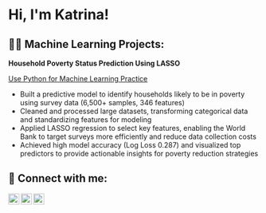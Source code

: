<h1>Hi, I'm Katrina! </h1>

<h2>👩‍💻 Machine Learning Projects:</h2>

**Household Poverty Status Prediction Using LASSO**

[Use Python for Machine Learning Practice](https://github.com/xinhuikatrinakuo/WorldBankLASSOProject)

- Built a predictive model to identify households likely to be in poverty using survey data (6,500+ samples, 346 features)
- Cleaned and processed large datasets, transforming categorical data and standardizing features for modeling
- Applied LASSO regression to select key features, enabling the World Bank to target surveys more efficiently and reduce data collection costs
- Achieved high model accuracy (Log Loss 0.287) and visualized top predictors to provide actionable insights for poverty reduction strategies

<h2> 🤳 Connect with me:</h2>

[<img align="left" alt="JoshMadakor | LinkedIn" width="22px" src="https://cdn.jsdelivr.net/npm/simple-icons@v3/icons/linkedin.svg" />][linkedin]
[<img align="left" alt="JoshMadakor | Instagram" width="22px" src="https://cdn.jsdelivr.net/npm/simple-icons@v3/icons/instagram.svg" />][instagram]
[<img align="left" alt="JoshMadakor | YouTube" width="22px" src="https://cdn.jsdelivr.net/npm/simple-icons@v3/icons/youtube.svg" />][youtube]

[linkedin]: https://www.linkedin.com/in/xinhuikatrinakuo/
[instagram]: https://www.instagram.com/xh_ktna/
[youtube]: https://www.youtube.com/@bonbonice1260

<!--
**joshmadakor1/joshmadakor1** is a ✨ _special_ ✨ repository because its `README.md` (this file) appears on your GitHub profile.

Here are some ideas to get you started:

- 🔭 I’m currently working on ...
- 🌱 I’m currently learning ...
- 👯 I’m looking to collaborate on ...
- 🤔 I’m looking for help with ...
- 💬 Ask me about ...
- 📫 How to reach me: ...
- 😄 Pronouns: ...
- ⚡ Fun fact: ...
-->
